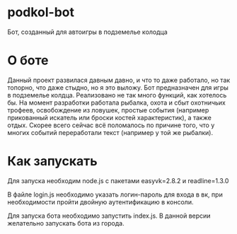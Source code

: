 # podkol-bot
Бот, созданный для автоигры в подземелье колодца

# О боте

Данный проект развилася давным давно, и что то даже работало, но так топорно, что даже стыдно, но я это выложу.
Бот предназначен для игры в подземелье колдца. Реализовано не так много функций, как хотелось бы. На момент разработки работала рыбалка, охота и сбыт охотничьих трофеев, освобождение из ловушек, простые события (например прикованный искатель или броски костей характеристик), а также отдых. Скорее всего сейчас всё поломалось по причине того, что у многих событий переработали текст (например у той же рыбалки). 

# Как запускать 

Для запуска необходим node.js с пакетами easyvk=2.8.2 и readline=1.3.0

В файле login.js необходимо указать логин-пароль для входа в вк, при необходимости пройти двойную аутентификацию в консоли. 

Для запуска бота необходимо запустить index.js. В данной версии желательно запускать бота из города. 
